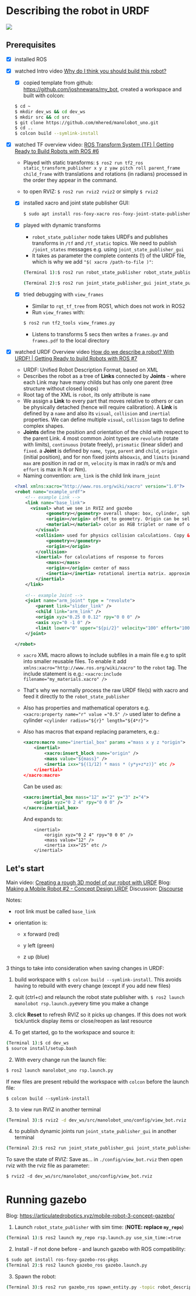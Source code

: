 # Describing the robot in URDF

![](./assets/images/URDF.png)



## Prerequisites

- [x] installed ROS

- [x] watched Intro video [Why do I think you should build this robot?](https://www.youtube.com/watch?v=OWeLUSzxMsw&t=0s)

  - [x] copied template from github: https://github.com/joshnewans/my_bot, created a workspace and built with colcon:
  
  ```bash
  $ cd ~ 
  $ mkdir dev_ws && cd dev_ws
  $ mkdir src && cd src
  $ git clone https://github.com/mhered/manolobot_uno.git
  $ cd ..
  $ colcon build --symlink-install
  ```
  
- [x] watched TF overview video: [ROS Transform System (TF) | Getting Ready to Build Robots with ROS #6](https://www.youtube.com/watch?v=QyvHhY4Y_Y8&t=0s) 

  * Played with static transforms: `$ ros2 run tf2_ros static_transform_publisher x y z yaw pitch roll parent_frame child_frame` with translations and rotations (in radians) processed in the order they appear in the command.

  * to open RVIZ: `$ ros2 run rviz2 rviz2` or simply `$ rviz2`
  * [x] installed xacro and joint state publisher GUI:

    ```bash
    $ sudo apt install ros-foxy-xacro ros-foxy-joint-state-publisher-gui
    ```

  * [x] played with dynamic transforms
      - `robot_state_publisher` node takes URDFs and publishes transforms in `/tf` and `/tf_static` topics. We need to publish `/joint_states` messages e.g. using `joint_state_publisher_gui`
      -  It takes as parameter the complete contents (!) of the URDF file, which is why we add `"$( xacro /path-to-file )"`:

      ```bash
      (Terminal 1):$ ros2 run robot_state_publisher robot_state_publisher --ros-args -p robot_description:="$( xacro ~/example_robot.urdf.xacro )"
      ```

      ```bash
      (Terminal 2):$ ros2 run joint_state_publisher_gui joint_state_publisher_gui
      ```

  * [x] tried debugging with `view_frames`

    * Similar to `rqt_tf_tree` from ROS1, which does not work in ROS2
    * Run `view_frames` with:

    ```bash
    $ ros2 run tf2_tools view_frames.py
    ```
    * Listens to transforms 5 secs then writes a `frames.gv` and `frames.pdf` to the local directory

- [x] watched URDF Overview video [How do we describe a robot? With URDF! | Getting Ready to build Robots with ROS #7](https://www.youtube.com/watch?v=CwdbsvcpOHM)
  * URDF: Unified Robot Description Format, based on XML
  * Describes the robot as a tree of **Links** connected by **Joints** - where each Link may have many childs but has only one parent (tree structure without closed loops)
  * Root tag of the XML is `robot`, its only attribute is `name`
  * We assign a **Link** to every part that moves relative to others or can be physically detached (hence will require calibration). A **Link** is defined by a `name` and also its `visual`, `collision` and `inertial` properties. We can define multiple `visual`, `collision` tags to define complex shapes.
  * **Joints** define the position and orientation of the child with respect to the parent Link. 4 most common Joint types are `revolute` (rotate with limits), `continuous` (rotate freely), `prismatic` (linear slider) and  `fixed`. a **Joint** is defined by `name`,` type`, `parent` and `child`, `origin` (initial position),  and for non fixed joints also`axis`, and `limits` (`min`and `max` are position in rad or m, `velocity` is max in rad/s or m/s and `effort` is max in N or Nm). 
  * Naming convention: `arm_link` is the child link in`arm_joint`
  
  ```xml
  <?xml xmlns:xacro="http://www.ros.org/wiki/xacro" version="1.0"?>
  <robot name="example_urdf">
      <!-- example Link -->
      <link name="base_link">
      	<visual> what we see in RVIZ and gazebo
              <geometry></geometry> overall shape: box, cylinder, sphere or path to 3d mesh 
              <origin></origin> offset to geometry. Origin can be selected freely except for rotating Links that must have origin at pivot point.
              <material></material> color as RGB triplet or name of one defined previously 
          </visual>
          <collision> used for physics collision calculations. Copy & paste of visual or simplified for better performance.
              <geometry></geometry>
              <origin></origin>
          </collision>
          <inertial> for calculations of response to forces
              <mass></mass>
              <origin></origin> center of mass
              <inertia></inertia> rotational inertia matrix. approximated from primitives or calculated with CAD program for meshes
          </inertial>
      </link>
      
      <!-- example Joint -->
      <joint name="arm_joint" type = "revolute">
          <parent link="slider_link" />
          <child link="arm_link" />
          <origin xyz="0.25 0 0.12" rpy="0 0 0" />
          <axis xyz="0 -1 0" />
          <limit lower="0" upper="${pi/2}" velocity="100" effort="100">
      </joint>
  
  </robot>
  ```
  
  * `xacro` XML macro allows to include subfiles in a main file e.g to split into smaller reusable files. To enable it add `xmlns:xacro="http://www.ros.org/wiki/xacro"` to the `robot` tag. The include statement is e.g.: `<xacro:include filename="my_materials.xacro" />`
  
  * That's why we normally process the raw URDF file(s) with xacro and feed it directly to the `robot_state_publisher` 
  
  * Also has properties and mathematical operators e.g.  `<xacro:property name="r" value ="0.5" />` used later to define a cylinder  `<cylinder radius="${r}" length="${4*r}">`
  
  * Also has macros that expand replacing parameters, e.g.:
  
      ```xml
      <xacro:macro name="inertial_box" params ="mass x y z *origin">
          <inertial>
              <xacro:insert_block name="origin" />
              <mass value="${mass}" />
              <inertia ixx="${(1/12) * mass * (y*y+z*z)}" etc />
          </inertial>
      </xacro:macro>
      ```
  
    Can be used as:
  
    ```xml
    <xacro:inertial_box mass="12" x="2" y="3" z="4">
        <origin xyz="0 2 4" rpy="0 0 0" />
    </xacro:inertial_box>
    ```
  
    And expands to:
  
    ```
        <inertial>
            <origin xyz="0 2 4" rpy="0 0 0" />
            <mass value="12" />
            <inertia ixx="25" etc />
        </inertial>
    ```
  
    

## Let's start

Main video: [Creating a rough 3D model of our robot with URDF](https://youtu.be/BcjHyhV0kIs) 
Blog: [Making a Mobile Robot #2 - Concept Design URDF](https://articulatedrobotics.xyz/mobile-robot-2-concept-urdf/) 
Discussion: [Discourse](https://discourse.articulatedrobotics.xyz/t/discussion-concept-design-urdf-making-a-mobile-robot-pt-2/27) 

Notes:

* root link must be called `base_link`
* orientation is:

  - x forward (red)

  - y left (green)

  - z up (blue)

3 things to take into consideration when saving changes in URDF:

1. build workspace with `$ colcon build --symlink-install`. This avoids having to rebuild with every change (except if you add new files)

2. quit (ctrl+c) and relaunch the robot state publisher with. `$ ros2 launch manolobot rsp.launch.py`every time you make a change

3. click **Reset** to refresh RVIZ so it picks up changes. If this does not work tick/untick display items or close/reopen as last resource



1. To get started, go to the workspace and source it:

```bash
(Terminal 1):$ cd dev_ws
$ source install/setup.bash
```

2. With every change run the launch file:

```bash
$ ros2 launch manolobot_uno rsp.launch.py
```

If new files are present rebuild the workspace with `colcon` before the launch file:

```
$ colcon build --symlink-install
```

3. to view run RVIZ in another terminal

```bash
(Terminal 3):$ rviz2 -d dev_ws/src/manolobot_uno/config/view_bot.rviz
```

4. to publish dynamic joints run `joint_state_publisher_gui` in another terminal 

```bash
(Terminal 2):$ ros2 run joint_state_publisher_gui joint_state_publisher_gui
```



To save the state of RVIZ: Save as... in `./config/view_bot.rviz` then open rviz with the rviz file as parameter:

```
$ rviz2 -d dev_ws/src/manolobot_uno/config/view_bot.rviz
```

# Running gazebo

Blog: https://articulatedrobotics.xyz/mobile-robot-3-concept-gazebo/

1. Launch `robot_state_publisher` with sim time: (**NOTE: replace `my_repo`**)

```bash
(Terminal 1):$ ros2 launch my_repo rsp.launch.py use_sim_time:=true
```

2. Install - if not done before - and launch gazebo with ROS compatibility:

```bash
$ sudo apt install ros-foxy-gazebo-ros-pkgs
(Terminal 2):$ ros2 launch gazebo_ros gazebo.launch.py
```

3. Spawn the robot:

```bash
(Terminal 3):$ ros2 run gazebo_ros spawn_entity.py -topic robot_description -entity manolobot
```


